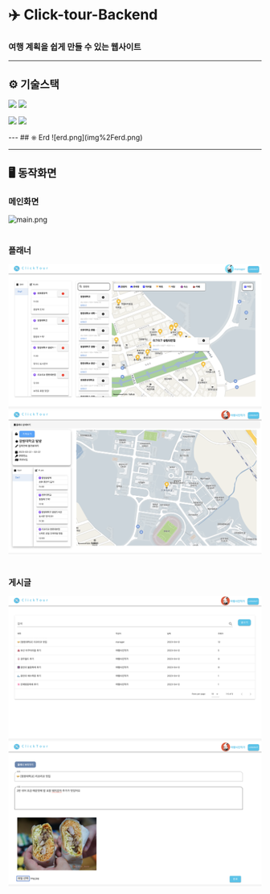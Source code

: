 # ✈️ Click-tour-Backend

### 여행 계획을 쉽게 만들 수 있는 웹사이트

---

## ⚙️ 기술스택
<img src="https://img.shields.io/badge/Java-1572B6?style=for-the-badge&logo=java&logoColor=white">  
<img src="https://img.shields.io/badge/SpringBoot-6DB33F?style=for-the-badge&logo=SpringBoot&logoColor=white">
<p>
<img src="https://img.shields.io/badge/springsecurity-6DB33F?style=for-the-badge&logo=springsecurity&logoColor=white">
<img src="https://img.shields.io/badge/jwt-000000?style=for-the-badge&logo=jsonwebtokens&logoColor=white">
</p>
---
## ⎈ Erd
![erd.png](img%2Ferd.png)

---

## 🖥️ 동작화면

### 메인화면
![main.png](img%2Fmain.png)
<br>
<br>

### 플래너
![writePlanner.png](img%2FwritePlanner.png)
<br>
![readPlanner.png](img%2FreadPlanner.png)
<br>
<br>

### 게시글
![readBoard.png](img%2FreadBoard.png)
<br> 
![writeBoard.png](img%2FwriteBoard.png)
